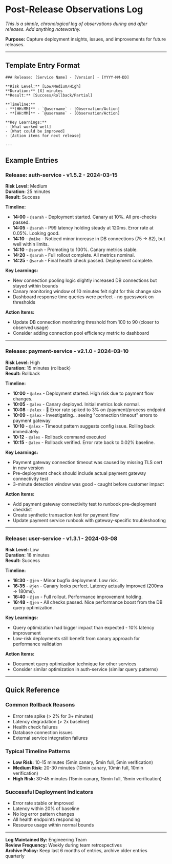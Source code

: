# Post-Release Observations Log

*This is a simple, chronological log of observations during and after releases. Add anything noteworthy.*

**Purpose:** Capture deployment insights, issues, and improvements for future releases.

---

## Template Entry Format

```
### Release: [Service Name] - [Version] - [YYYY-MM-DD]

**Risk Level:** [Low/Medium/High]  
**Duration:** [X] minutes  
**Result:** [Success/Rollback/Partial]

**Timeline:**
- **[HH:MM]** - `@username` - [Observation/Action]
- **[HH:MM]** - `@username` - [Observation/Action]

**Key Learnings:**
- [What worked well]
- [What could be improved]
- [Action items for next release]

---
```

## Example Entries

### Release: auth-service - v1.5.2 - 2024-03-15

**Risk Level:** Medium  
**Duration:** 25 minutes  
**Result:** Success

**Timeline:**
- **14:00** - `@sarah` - Deployment started. Canary at 10%. All pre-checks passed.
- **14:05** - `@sarah` - P99 latency holding steady at 120ms. Error rate at 0.05%. Looking good.
- **14:10** - `@mike` - Noticed minor increase in DB connections (75 → 82), but well within limits.
- **14:10** - `@sarah` - Promoting to 100%. Canary metrics stable.
- **14:20** - `@sarah` - Full rollout complete. All metrics nominal.
- **14:25** - `@sarah` - Final health check passed. Deployment complete.

**Key Learnings:**
- New connection pooling logic slightly increased DB connections but stayed within bounds
- Canary monitoring window of 10 minutes felt right for this change size
- Dashboard response time queries were perfect - no guesswork on thresholds

**Action Items:**
- Update DB connection monitoring threshold from 100 to 90 (closer to observed usage)
- Consider adding connection pool efficiency metric to dashboard

---

### Release: payment-service - v2.1.0 - 2024-03-10

**Risk Level:** High  
**Duration:** 15 minutes (rollback)  
**Result:** Rollback

**Timeline:**
- **10:00** - `@alex` - Deployment started. High risk due to payment flow changes.
- **10:05** - `@alex` - Canary deployed. Initial metrics look normal.
- **10:08** - `@alex` - 🚨 Error rate spiked to 3% on /payment/process endpoint
- **10:09** - `@alex` - Investigating... seeing "connection timeout" errors to payment gateway
- **10:10** - `@alex` - Timeout pattern suggests config issue. Rolling back immediately.
- **10:12** - `@alex` - Rollback command executed
- **10:15** - `@alex` - Rollback verified. Error rate back to 0.02% baseline.

**Key Learnings:**
- Payment gateway connection timeout was caused by missing TLS cert in new version
- Pre-deployment check should include actual payment gateway connectivity test
- 3-minute detection window was good - caught before customer impact

**Action Items:**
- Add payment gateway connectivity test to runbook pre-deployment checklist
- Create synthetic transaction test for payment flow
- Update payment service runbook with gateway-specific troubleshooting

---

### Release: user-service - v1.3.1 - 2024-03-08

**Risk Level:** Low  
**Duration:** 18 minutes  
**Result:** Success

**Timeline:**
- **16:30** - `@jen` - Minor bugfix deployment. Low risk.
- **16:35** - `@jen` - Canary looks perfect. Latency actually improved (200ms → 180ms).
- **16:40** - `@jen` - Full rollout. Performance improvement holding.
- **16:48** - `@jen` - All checks passed. Nice performance boost from the DB query optimization.

**Key Learnings:**
- Query optimization had bigger impact than expected - 10% latency improvement
- Low-risk deployments still benefit from canary approach for performance validation

**Action Items:**
- Document query optimization technique for other services
- Consider similar optimization in auth-service (similar query patterns)

---

## Quick Reference

### Common Rollback Reasons
- Error rate spike (> 2% for 3+ minutes)
- Latency degradation (> 2x baseline)
- Health check failures
- Database connection issues
- External service integration failures

### Typical Timeline Patterns
- **Low Risk:** 10-15 minutes (5min canary, 5min full, 5min verification)
- **Medium Risk:** 20-30 minutes (10min canary, 10min full, 10min verification) 
- **High Risk:** 30-45 minutes (15min canary, 15min full, 15min verification)

### Successful Deployment Indicators
- Error rate stable or improved
- Latency within 20% of baseline
- No log error pattern changes
- All health endpoints responding
- Resource usage within normal bounds

---

**Log Maintained By:** Engineering Team  
**Review Frequency:** Weekly during team retrospectives  
**Archive Policy:** Keep last 6 months of entries, archive older entries quarterly